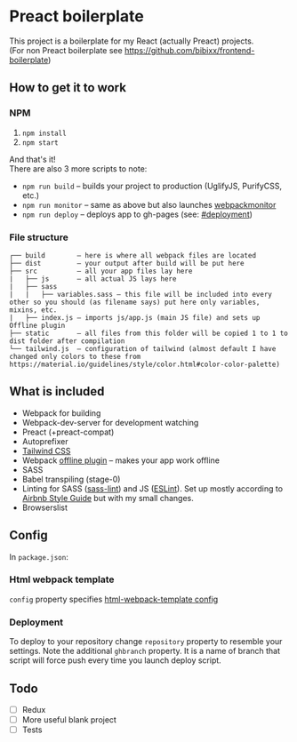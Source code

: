 # Preact boilerplate
This project is a boilerplate for my React (actually Preact) projects.<br>
(For non Preact boilerplate see https://github.com/bibixx/frontend-boilerplate)

## How to get it to work
### NPM
1. `npm install`
2. `npm start`

And that's it!<br>
There are also 3 more scripts to note:
* `npm run build` – builds your project to production (UglifyJS, PurifyCSS, etc.)
* `npm run monitor` – same as above but also launches [webpackmonitor](https://github.com/webpackmonitor/webpackmonitor)
* `npm run deploy` – deploys app to gh-pages (see: [#deployment](#deployment))

### File structure
```
┌── build        – here is where all webpack files are located
├── dist         – your output after build will be put here
├── src          – all your app files lay here
|   ├── js       – all actual JS lays here
|   ├── sass
|   |   ├── variables.sass – this file will be included into every other so you should (as filename says) put here only variables, mixins, etc.
|   ├── index.js – imports js/app.js (main JS file) and sets up Offline plugin
├── static       – all files from this folder will be copied 1 to 1 to dist folder after compilation
└── tailwind.js  – configuration of tailwind (almost default I have changed only colors to these from https://material.io/guidelines/style/color.html#color-color-palette)
```

## What is included
* Webpack for building
* Webpack-dev-server for development watching
* Preact (+preact-compat)
* Autoprefixer
* [Tailwind CSS](https://tailwindcss.com/)
* Webpack [offline plugin](https://github.com/NekR/offline-plugin) – makes your app work offline
* SASS
* Babel transpiling (stage-0)
* Linting for SASS ([sass-lint](https://github.com/sasstools/sass-lint)) and JS ([ESLint](https://eslint.org/)). Set up mostly according to [Airbnb Style Guide](https://github.com/airbnb/javascript) but with my small changes.
* Browserslist

## Config
In `package.json`:

### Html webpack template
`config` property specifies [html-webpack-template config](https://github.com/jaketrent/html-webpack-template#basic-usage)

### Deployment
To deploy to your repository change `repository` property to resemble your settings. Note the additional `ghbranch` property. It is a name of branch that script will force push every time you launch deploy script.

## Todo
* [ ] Redux
* [ ] More useful blank project
* [ ] Tests
